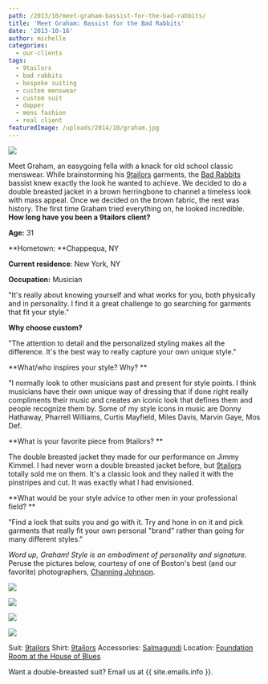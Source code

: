 ```yaml
---
path: /2013/10/meet-graham-bassist-for-the-bad-rabbits/
title: 'Meet Graham: Bassist for the Bad Rabbits'
date: '2013-10-16'
author: michelle
categories:
  - our-clients
tags:
  - 9tailors
  - bad rabbits
  - bespoke suiting
  - custom menswear
  - custom suit
  - dapper
  - mens fashion
  - real client
featuredImage: /uploads/2014/10/graham.jpg
---
```

[![](http://3.bp.blogspot.com/-VUA9I4q_7-U/Uii3sTzfgUI/AAAAAAAADjE/yTBkUvKK1Qs/s640/BadRabbits-113.jpg)](http://3.bp.blogspot.com/-VUA9I4q_7-U/Uii3sTzfgUI/AAAAAAAADjE/yTBkUvKK1Qs/s1600/BadRabbits-113.jpg)

Meet Graham, an easygoing fella with a knack for old school classic menswear. While brainstorming his [9tailors](http://www.9tailors.com/) garments, the [Bad Rabbits](https://www.facebook.com/BadRabbits) bassist knew exactly the look he wanted to achieve. We decided to do a double breasted jacket in a brown herringbone to channel a timeless look with mass appeal. Once we decided on the brown fabric, the rest was history. The first time Graham tried everything on, he looked incredible.  
**How long have you been a 9tailors client?** 

**Age:** 31

**Hometown: **Chappequa, NY

**Current residence**: New York, NY

**Occupation:** Musician

"It's really about knowing yourself and what works for you, both physically and in personality. I find it a great challenge to go searching for garments that fit your style." 

**Why choose custom?**

"The attention to detail and the personalized styling makes all the difference. It's the best way to really capture your own unique style." 

**What/who inspires your style? Why? **

"I normally look to other musicians past and present for style points. I think musicians have their own unique way of dressing that if done right really compliments their music and creates an iconic look that defines them and people recognize them by. Some of my style icons in music are Donny Hathaway, Pharrell Williams, Curtis Mayfield, Miles Davis, Marvin Gaye, Mos Def.

**What is your favorite piece from 9tailors? **

The double breasted jacket they made for our performance on Jimmy Kimmel. I had never worn a double breasted jacket before, but [9tailors](http://www.9tailors.com/) totally sold me on them. It's a classic look and they nailed it with the pinstripes and cut. It was exactly what I had envisioned. 

**What would be your style advice to other men in your professional field? **

"Find a look that suits you and go with it. Try and hone in on it and pick garments that really fit your own personal "brand" rather than going for many different styles." 

_Word up, Graham! Style is an embodiment of personality and signature._
Peruse the pictures below, courtesy of one of Boston's best (and our favorite) photographers, [Channing Johnson](http://www.channingjohnson.com/).

[![](http://1.bp.blogspot.com/-HG5-qEVmP6Y/Uii1xUYvGTI/AAAAAAAADiI/VujgUI2olHo/s640/BadRabbits-105.jpg)](http://1.bp.blogspot.com/-HG5-qEVmP6Y/Uii1xUYvGTI/AAAAAAAADiI/VujgUI2olHo/s1600/BadRabbits-105.jpg)

[![](http://1.bp.blogspot.com/-m7e87ORncnU/Uii2dVeDdVI/AAAAAAAADig/U2OlLjJOx1A/s640/BadRabbits-110.jpg)](http://1.bp.blogspot.com/-m7e87ORncnU/Uii2dVeDdVI/AAAAAAAADig/U2OlLjJOx1A/s1600/BadRabbits-110.jpg)

[![](http://1.bp.blogspot.com/-SO97n59Pd1Y/Uii3CcOWI2I/AAAAAAAADi0/YUHAOY44OKE/s640/BadRabbits-111.jpg)](http://1.bp.blogspot.com/-SO97n59Pd1Y/Uii3CcOWI2I/AAAAAAAADi0/YUHAOY44OKE/s1600/BadRabbits-111.jpg)

[![](http://3.bp.blogspot.com/-p3IVWHiWDR0/Uii2fD8WuNI/AAAAAAAADio/eHxOGzS7r_4/s640/BadRabbits-112.jpg)](http://3.bp.blogspot.com/-p3IVWHiWDR0/Uii2fD8WuNI/AAAAAAAADio/eHxOGzS7r_4/s1600/BadRabbits-112.jpg)

Suit: [9tailors](http://www.9tailors.com/)
Shirt: [9tailors](http://www.9tailors.com/)
Accessories: [Salmagundi](http://salmagundiboston.com/)
Location: [Foundation Room at the House of Blues](http://www.houseofblues.com/)

Want a double-breasted suit? Email us at {{ site.emails.info }}.